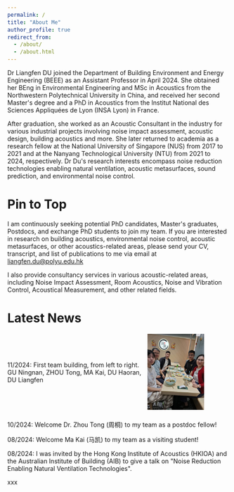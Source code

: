 ```yaml
---
permalink: /
title: "About Me"
author_profile: true
redirect_from: 
  - /about/
  - /about.html
---
```


Dr Liangfen DU joined the Department of Building Environment and Energy Engineering (BEEE) as an Assistant Professor in April 2024. She obtained her BEng in Environmental Engineering and MSc in Acoustics from the Northwestern Polytechnical University in China, and received her second Master's degree and a PhD in Acoustics from the Institut National des Sciences Appliquées de Lyon (INSA Lyon) in France. 

After graduation, she worked as an Acoustic Consultant in the industry for various industrial projects involving noise impact assessment, acoustic design, building acoustics and more. She later returned to academia as a research fellow at the National University of Singapore (NUS) from 2017 to 2021 and at the Nanyang Technological University (NTU) from 2021 to 2024, respectively. Dr Du's research interests encompass noise reduction technologies enabling natural ventilation, acoustic metasurfaces, sound prediction, and environmental noise control.

Pin to Top
======
I am continuously seeking potential PhD candidates, Master's graduates, Postdocs, and exchange PhD students to join my team. If you are interested in research on building acoustics, environmental noise control, acoustic metasurfaces, or other acoustics-related areas, please send your CV, transcript, and list of publications to me via email at liangfen.du@polyu.edu.hk

I also provide consultancy services in various acoustic-related areas, including Noise Impact Assessment, Room Acoustics, Noise and Vibration Control, Acoustical Measurement, and other related fields.

Latest News
======
<div style="display: flex; align-items: center; margin-bottom: 20px; gap: 10px;">
  <div style="flex: 1;">
    11/2024: First team building, from left to right. GU Ningnan, ZHOU Tong, MA Kai, DU Haoran, DU Liangfen
  </div>
  <div style="flex: 0.6; text-align: left;">
    <img src="/images/team-building-202411.jpg" alt="Team Building 2024" style="max-width: 70%; height: auto;">
  </div>
</div>

10/2024: Welcome Dr. Zhou Tong (周桐) to my team as a postdoc fellow!

08/2024: Welcome Ma Kai (马凯) to my team as a visiting student!

08/2024: I was invited by the Hong Kong Institute of Acoustics (HKIOA) and the Australian Institute of Building (AIB) to give a talk on "Noise Reduction Enabling Natural Ventilation Technologies".

xxx
